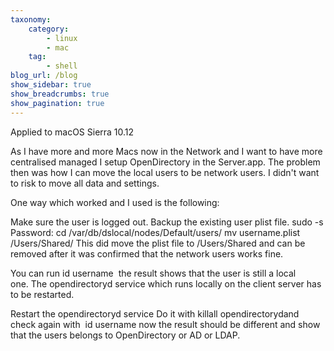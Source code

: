 ```yaml
---
taxonomy:
    category:
        - linux
        - mac
    tag:
        - shell
blog_url: /blog
show_sidebar: true
show_breadcrumbs: true
show_pagination: true
---
```

Applied to macOS Sierra 10.12

As I have more and more Macs now in the Network and I want to have more centralised managed I setup OpenDirectory in the Server.app. The problem then was how I can move the local users to be network users. I didn't want to risk to move all data and settings.

One way which worked and I used is the following:

Make sure the user is logged out.
Backup the existing user plist file.
sudo -s 
Password:
cd /var/db/dslocal/nodes/Default/users/ 
mv username.plist /Users/Shared/
This did move the plist file to /Users/Shared and can be removed after it was confirmed that the network users works fine.

You can run id username  the result shows that the user is still a local one. The opendirectoryd service which runs locally on the client server has to be restarted.

Restart the opendirectoryd service
Do it with killall opendirectorydand check again with  id username now the result should be different and show that the users belongs to OpenDirectory or AD or LDAP.
